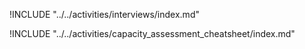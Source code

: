 
<div class="boxtext">

!INCLUDE "../../activities/interviews/index.md"

</div>

<div class="boxtext">

!INCLUDE "../../activities/capacity_assessment_cheatsheet/index.md"

</div>